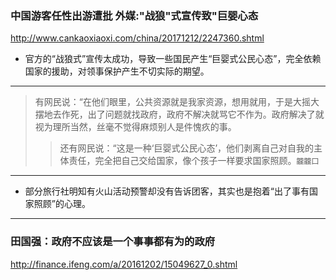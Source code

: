 ### 中国游客任性出游遭批 外媒:"战狼"式宣传致"巨婴心态
http://www.cankaoxiaoxi.com/china/20171212/2247360.shtml
- 官方的“战狼式”宣传太成功，导致一些国民产生“巨婴式公民心态”，完全依赖国家的援助，对领事保护产生不切实际的期望。
---
>有网民说：“在他们眼里，公共资源就是我家资源，想用就用，于是大摇大摆地去作死，出了问题就找政府，政府不解决就骂它不作为。政府解决了就视为理所当然，丝毫不觉得麻烦别人是件愧疚的事。
>>还有网民说：“这是一种‘巨婴式公民心态’，他们剥离自己对自我的主体责任，完全把自己交给国家，像个孩子一样要求国家照顾。`龖龖囗`
---
- 部分旅行社明知有火山活动预警却没有告诉团客，其实也是抱着“出了事有国家照顾”的心理。
---
### 田国强：政府不应该是一个事事都有为的政府
http://finance.ifeng.com/a/20161202/15049627_0.shtml